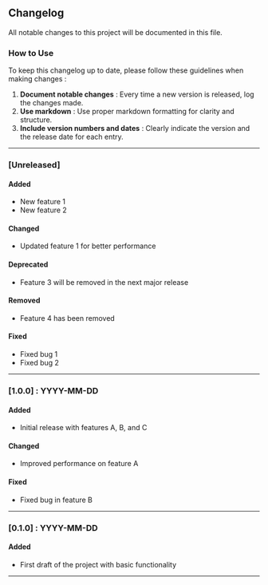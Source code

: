 ## Changelog

All notable changes to this project will be documented in this file.

### How to Use

To keep this changelog up to date, please follow these guidelines when making changes :

1. **Document notable changes** : Every time a new version is released, log the changes made.
2. **Use markdown** : Use proper markdown formatting for clarity and structure.
3. **Include version numbers and dates** : Clearly indicate the version and the release date for each entry.

---

### [Unreleased]

#### Added
- New feature 1
- New feature 2

#### Changed
- Updated feature 1 for better performance

#### Deprecated
- Feature 3 will be removed in the next major release

#### Removed
- Feature 4 has been removed

#### Fixed
- Fixed bug 1
- Fixed bug 2

---

### [1.0.0] : YYYY-MM-DD

#### Added
- Initial release with features A, B, and C

#### Changed
- Improved performance on feature A

#### Fixed
- Fixed bug in feature B

---

### [0.1.0] : YYYY-MM-DD

#### Added
- First draft of the project with basic functionality

---